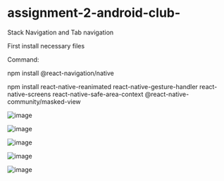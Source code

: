 # assignment-2-android-club-

Stack Navigation and Tab navigation

First install necessary files

Command:

npm install @react-navigation/native

npm install react-native-reanimated react-native-gesture-handler react-native-screens react-native-safe-area-context @react-native-community/masked-view

![image](https://user-images.githubusercontent.com/86487819/123520220-45a4cc80-d6cd-11eb-9d74-090822bd97ff.png)

![image](https://user-images.githubusercontent.com/86487819/123520356-eabfa500-d6cd-11eb-9e8c-4b9b780bee8f.png)

![image](https://user-images.githubusercontent.com/86487819/123520353-e7c4b480-d6cd-11eb-8ab7-34b786cbaa37.png)

![image](https://user-images.githubusercontent.com/86487819/123520308-b8ae4300-d6cd-11eb-8efa-32a1d5ba7516.png)

![image](https://user-images.githubusercontent.com/86487819/123520300-b2b86200-d6cd-11eb-8082-adf19d570e27.png)


